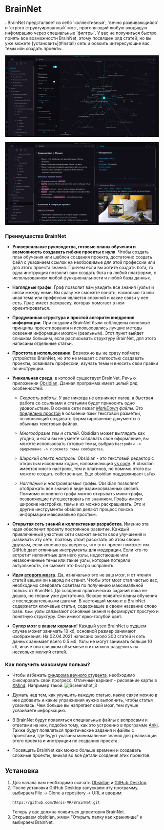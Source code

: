 # BrainNet
<?***BrainNet*** - образовательный проект, которая позволит любому человеку за несколько часов создать сайт с использованием сложных фреймворков и любых баз данных на выбор, позволит вам почуствовать себя в роли профессии, на которую нужно обучаться 5 лет, ...?>. BrainNet предсталвяет из себя `коллективный`, `вечно развивающийся` и `строго структуированный` мозг, прогоняющий любую входящую инфомрацию через специальные `филтры`. У вас не получиться быстро понять все возможности BrainNet, этому посвящен ряд статей, но вы уже можете [установить](#install) сеть и освоить интересующие вас темы или создать проекты.

<?новая образовательная парадигма, основанная на последних исследованиях в области мозга?>

![img](Изображения/example2.png)

![img](Изображения/example1.png)

### Преимущества BrainNet
- **Универсальные руководства, готовые планы обучения и возможность создавать гибкие проекты с нуля**. Чтобы создать план обучения или шаблон создания проекта, достаточно создать файл с указанием ссылок на необходимые для этой профессии или для этого проекта знания. Причем если вы хотите создать бота, то одна инструкция позволит вам создать бота на любой платформе, с использованием любой функциональности и любой базы данных.

- **Наглядные графы**. Граф позволит вам увидеть все знания (узлы) и связи между ними. Вы сразу же сможете понять, насколько та или иная тема или профессия является сложной и какие связи у нее есть. Граф имеет раскраску, которая помогает в нем ориентироваться.

- **Продуманная структура и простой алгоритм внедрения информации**. При создании BrainNet были соблюдены основные принципы проектирования <?добавить ссылку?> и использовались лучшие методы освоения информации мозгом (реальным). Этот пункт выйдет слишком большим, если расписывать структуру BrainNet, для этого написаны отдельные статьи.

- **Простота в использовании**. Возможно вы не сразу поймете устройство BrainNet, но это не мешает с легкостью создавать проекты, осваивать профессии, изучать темы и вносить свои правки по инструкции.

- **Уникальная среда**, в которой существует BrainNet. Речь о приложении [Obsidian](https://www.youtube.com/watch?v=thA3xorIb0U). Данная программа имеет целый ряд особенностей:
	- *Скорость работы*. У вас никогда не возникнет лагов, а быстрая работа со ссылками и статьями будет приносить одно удовольствие. В основе сети лежат *[MarkDown](https://lifehacker.ru/chto-takoe-markdown/) файлы*. Это [предельно простой](https://lifehacker.ru/markdown/) в освоении язык текстовой разметки, позволяющий создавать форматированные документы в обычных текстовых файлах.
	
	- *Многообразие тем и стилей*. Obsidian может выглядеть как угодно, и если вы не умеете создавать свое оформление, вы можете использовать готовые темы, выбрав `Настройки -> оформление -> просмотр темы сообщества`.
	
	- *Широкий спектр настроек*. Obsidian - это текстовый редактор с открытым исходным кодом, напоминающий [vs code](https://code.visualstudio.com). В obsidian имеется много настроек, тем и плагинов, но помимо этого вы можете создать собственные. Еще obsidian поддерживает `LaTex`.
		
	- *Наглядные и настраиваемые графы*. Obsidian позволяет отображать все знания в виде взаимосвязанных связей. Помиомо основного графа можно открывать мини-графы, позволяющие путешествовать по знанияем. Графы имеют широкие настройки, темы и их можно раскрашивать. Это и другие инструменты obsidian делают процесс поиска информации максимально простым.

- **Открытая сеть знаний и коллективная разработка**. Именно эта идея обеспечит проекту постоянное развитие. Каждый привлеченный участник сети сможет внести свои улучшения и развивать эту сеть, поэтому стоит расскзать об этом своим друзьям, если конечно вы уверены, что этот проект поможет им. GitHub дает отличные инструменты для модерации. Если кто-то встретит непонятные для него узлы, недостающие или незаконченные темы или такие узлы, которые потеряли актуальность, он сможет это быстро исправить. 

- **Идея [второго мозга](https://www.youtube.com/watch?v=cgaktoUoDVQ)**. Да, изначально это не ваш мозг, и от чтения статей вашим он навряд ли станет. Чтобы этот мозг стал частью вас, необходимо следовать советам по получению максимальной пользы от BrainNet. До создания практических заданий пока не дошло, но теории уже достаточно. Вскоре появятся планы обучения с последовательными шагами. В настоящий момент в BrainNet содержатся ключевые статьи, содержащие в своем название слово base. `Base` узлы связывают основные знания и формируют простую и понятную структуру. Они имеют ярко-голубой цвет. 

- **Супер мозг в вашем кармане!** Каждый узел BrainNet в худшем случае может занимать 10 кб, основной размер занимают изображения. На 02.04.2021 написано около 300 статей и сеть данных занимает всего 0.5 мб. Узлы не могут занимать больше 10 кб, иначе они слишком объемные и их можно разделить на несколько мелкий статей.

### Как получить максимум пользы?
- Чтобы избежать [синдрома вечного студента](https://disshelp.ru/blog/sindrom-vechnogo-studenta-chto-eto-i-zachem-tak-mnogo-uchitsya/), необходимо фиксировать свой прогресс. Отличный вариант - рисование карты в [XMind](https://www.xmind.net). Например такой:
![Screenshot_3](https://user-images.githubusercontent.com/59935050/113062463-76539380-91bc-11eb-8891-9004083ac52c.png)

- Думать над тем, как улучшить каждую статью, какие связи можно в нее добавить и какие упражнения нужно выполнить, чтобы статья усвоилась. Чем больше вы напрягает свой мозг, тем лучше усваиваете информацию.

- В BrainNet будут появляться специальные файлы с вопросами и ответами на них, подобно тому, как это устроенно в программе [Anki](https://apps.ankiweb.net). Также будут появляться практические задания и файлы с проектами, где будут указаны минимальные знания для реализации этого проекта и инструкции по созданию проекта.

- Посвящать BrainNet как можно больше времени и создавать сложные проекты, вникая во все детали создания этих проектов.

## <a name="install"></a> Установка
1. Для начала вам необходимо скачать [Obsidian](https://obsidian.md/download) и [GitHub Desktop](https://desktop.github.com).
2. После установки GitHub Desktop запускаем эту программу, выбираем File -> Clone a repository -> URL и вводим:
	```bash
	https://github.com/Denis-VR/BrainNet.git
	```
	Теперь у вас должна появиться директория BrainNet.
3. Открываем obsidian, жмем "Открыть папку как хранилище" и выбираем BrainNet.


<?## Как внести свой вклад
## Как внести свой вклад?
Во-первых необходимо внимательно изучить правила для внесения изменнеий в сеть.
### Какие правила нужно соблюдать, чтобы внести изменения?
?>
